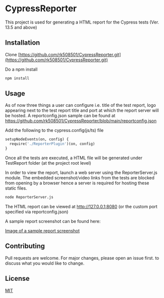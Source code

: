 # CypressReporter

This project is used for generating a HTML report for the Cypress tests (Ver. 13.5 and above)

## Installation
Clone [https://github.com/rk508501/CypressReporter.git](https://github.com/rk508501/CypressReporter.git)

Do a npm install
```bash
npm install
```

## Usage
As of now three things a user can configure i.e. title of the test report, logo appearing next to the test report title and port at which the report server will be hosted.
A reportconfig.json sample can be found at https://github.com/rk508501/CypressReporter/blob/main/reportconfig.json

Add the following to the cypress.config(js/ts) file
```python
setupNodeEvents(on, config) {
  require('./ReporterPlugin')(on, config)
}
```

Once all the tests are executed, a HTML file will be generated under TestReport folder (at the project root level)

In order to view the report, launch a web server using the ReporterServer.js module. The embedded screenshot/video links from the tests are blocked from opening by a browser hence a server is required for hosting these static files.

```python
node ReporterServer.js
```
The HTML report can be viewed at http://127.0.0.1:8080 (or the custom port specified via reportconfig.json)

A sample report screenshot can be found here:

[Image of a sample report screenshot](https://github.com/rk508501/CypressReporter/blob/main/assets/Sample_Report.png)


## Contributing

Pull requests are welcome. For major changes, please open an issue first.
to discuss what you would like to change.

## License

[MIT](https://choosealicense.com/licenses/mit/)
